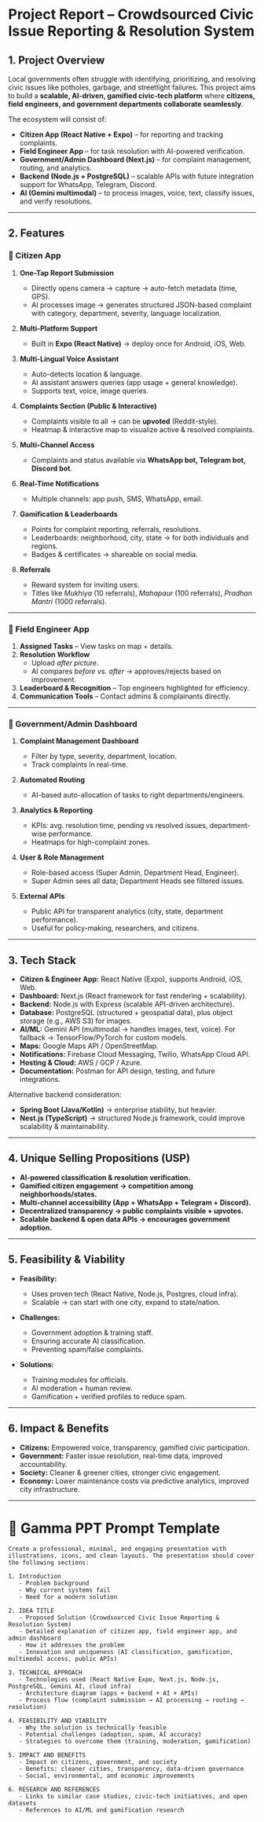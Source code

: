 # Project Report – Crowdsourced Civic Issue Reporting & Resolution System

## 1. Project Overview
Local governments often struggle with identifying, prioritizing, and resolving civic issues like potholes, garbage, and streetlight failures. This project aims to build a **scalable, AI-driven, gamified civic-tech platform** where **citizens, field engineers, and government departments collaborate seamlessly**.

The ecosystem will consist of:
- **Citizen App (React Native + Expo)** – for reporting and tracking complaints.
- **Field Engineer App** – for task resolution with AI-powered verification.
- **Government/Admin Dashboard (Next.js)** – for complaint management, routing, and analytics.
- **Backend (Node.js + PostgreSQL)** – scalable APIs with future integration support for WhatsApp, Telegram, Discord.
- **AI (Gemini multimodal)** – to process images, voice, text, classify issues, and verify resolutions.

---

## 2. Features

### 🔹 Citizen App
1. **One-Tap Report Submission**
   - Directly opens camera → capture → auto-fetch metadata (time, GPS).
   - AI processes image → generates structured JSON-based complaint with category, department, severity, language localization.

2. **Multi-Platform Support**
   - Built in **Expo (React Native)** → deploy once for Android, iOS, Web.

3. **Multi-Lingual Voice Assistant**
   - Auto-detects location & language.
   - AI assistant answers queries (app usage + general knowledge).
   - Supports text, voice, image queries.

4. **Complaints Section (Public & Interactive)**
   - Complaints visible to all → can be **upvoted** (Reddit-style).
   - Heatmap & interactive map to visualize active & resolved complaints.

5. **Multi-Channel Access**
   - Complaints and status available via **WhatsApp bot, Telegram bot, Discord bot**.

6. **Real-Time Notifications**
   - Multiple channels: app push, SMS, WhatsApp, email.

7. **Gamification & Leaderboards**
   - Points for complaint reporting, referrals, resolutions.
   - Leaderboards: neighborhood, city, state → for both individuals and regions.
   - Badges & certificates → shareable on social media.

8. **Referrals**
   - Reward system for inviting users.
   - Titles like *Mukhiya* (10 referrals), *Mahapaur* (100 referrals), *Pradhan Mantri* (1000 referrals).

---

### 🔹 Field Engineer App
1. **Assigned Tasks** – View tasks on map + details.
2. **Resolution Workflow**
   - Upload *after picture*.
   - AI compares *before vs. after* → approves/rejects based on improvement.
3. **Leaderboard & Recognition** – Top engineers highlighted for efficiency.
4. **Communication Tools** – Contact admins & complainants directly.

---

### 🔹 Government/Admin Dashboard
1. **Complaint Management Dashboard**
   - Filter by type, severity, department, location.
   - Track complaints in real-time.

2. **Automated Routing**
   - AI-based auto-allocation of tasks to right departments/engineers.

3. **Analytics & Reporting**
   - KPIs: avg. resolution time, pending vs resolved issues, department-wise performance.
   - Heatmaps for high-complaint zones.

4. **User & Role Management**
   - Role-based access (Super Admin, Department Head, Engineer).
   - Super Admin sees all data; Department Heads see filtered issues.

5. **External APIs**
   - Public API for transparent analytics (city, state, department performance).
   - Useful for policy-making, researchers, and citizens.

---

## 3. Tech Stack
- **Citizen & Engineer App:** React Native (Expo), supports Android, iOS, Web.
- **Dashboard:** Next.js (React framework for fast rendering + scalability).
- **Backend:** Node.js with Express (scalable API-driven architecture).
- **Database:** PostgreSQL (structured + geospatial data), plus object storage (e.g., AWS S3) for images.
- **AI/ML:** Gemini API (multimodal → handles images, text, voice). For fallback → TensorFlow/PyTorch for custom models.
- **Maps:** Google Maps API / OpenStreetMap.
- **Notifications:** Firebase Cloud Messaging, Twilio, WhatsApp Cloud API.
- **Hosting & Cloud:** AWS / GCP / Azure.
- **Documentation:** Postman for API design, testing, and future integrations.

Alternative backend consideration:
- **Spring Boot (Java/Kotlin)** → enterprise stability, but heavier.
- **Nest.js (TypeScript)** → structured Node.js framework, could improve scalability & maintainability.

---

## 4. Unique Selling Propositions (USP)
- **AI-powered classification & resolution verification.**
- **Gamified citizen engagement → competition among neighborhoods/states.**
- **Multi-channel accessibility (App + WhatsApp + Telegram + Discord).**
- **Decentralized transparency → public complaints visible + upvotes.**
- **Scalable backend & open data APIs → encourages government adoption.**

---

## 5. Feasibility & Viability
- **Feasibility:**
   - Uses proven tech (React Native, Node.js, Postgres, cloud infra).
   - Scalable → can start with one city, expand to state/nation.

- **Challenges:**
   - Government adoption & training staff.
   - Ensuring accurate AI classification.
   - Preventing spam/false complaints.

- **Solutions:**
   - Training modules for officials.
   - AI moderation + human review.
   - Gamification + verified profiles to reduce spam.

---

## 6. Impact & Benefits
- **Citizens:** Empowered voice, transparency, gamified civic participation.
- **Government:** Faster issue resolution, real-time data, improved accountability.
- **Society:** Cleaner & greener cities, stronger civic engagement.
- **Economy:** Lower maintenance costs via predictive analytics, improved city infrastructure.

---

# 🎨 Gamma PPT Prompt Template

```
Create a professional, minimal, and engaging presentation with illustrations, icons, and clean layouts. The presentation should cover the following sections:

1. Introduction
   - Problem background
   - Why current systems fail
   - Need for a modern solution

2. IDEA TITLE
   - Proposed Solution (Crowdsourced Civic Issue Reporting & Resolution System)
   - Detailed explanation of citizen app, field engineer app, and admin dashboard
   - How it addresses the problem
   - Innovation and uniqueness (AI classification, gamification, multimodal access, public APIs)

3. TECHNICAL APPROACH
   - Technologies used (React Native Expo, Next.js, Node.js, PostgreSQL, Gemini AI, cloud infra)
   - Architecture diagram (apps + backend + AI + APIs)
   - Process flow (complaint submission → AI processing → routing → resolution)

4. FEASIBILITY AND VIABILITY
   - Why the solution is technically feasible
   - Potential challenges (adoption, spam, AI accuracy)
   - Strategies to overcome them (training, moderation, gamification)

5. IMPACT AND BENEFITS
   - Impact on citizens, government, and society
   - Benefits: cleaner cities, transparency, data-driven governance
   - Social, environmental, and economic improvements

6. RESEARCH AND REFERENCES
   - Links to similar case studies, civic-tech initiatives, and open datasets
   - References to AI/ML and gamification research
```
